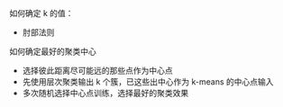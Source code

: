 如何确定 k 的值：

- 肘部法则

如何确定最好的聚类中心

- 选择彼此距离尽可能远的那些点作为中心点
- 先使用层次聚类输出 k 个簇，已这些出中心作为 k-means 的中心点输入
- 多次随机选择中心点训练，选择最好的聚类效果